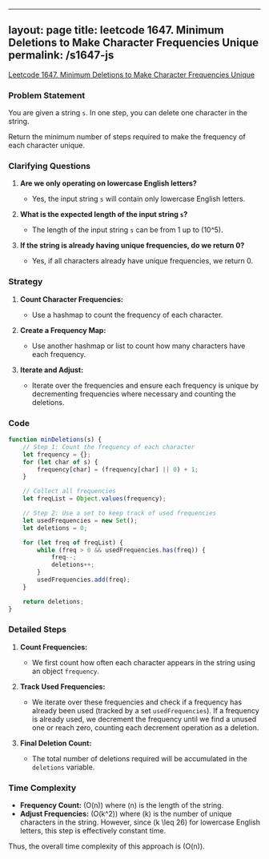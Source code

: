 
---
layout: page
title: leetcode 1647. Minimum Deletions to Make Character Frequencies Unique
permalink: /s1647-js
---
[Leetcode 1647. Minimum Deletions to Make Character Frequencies Unique](https://algoadvance.github.io/algoadvance/l1647)
### Problem Statement

You are given a string `s`. In one step, you can delete one character in the string.

Return the minimum number of steps required to make the frequency of each character unique.

### Clarifying Questions

1. **Are we only operating on lowercase English letters?**
   - Yes, the input string `s` will contain only lowercase English letters.

2. **What is the expected length of the input string `s`?**
   - The length of the input string `s` can be from 1 up to \(10^5\).

3. **If the string is already having unique frequencies, do we return 0?**
   - Yes, if all characters already have unique frequencies, we return 0.

### Strategy

1. **Count Character Frequencies:**
   - Use a hashmap to count the frequency of each character.

2. **Create a Frequency Map:**
   - Use another hashmap or list to count how many characters have each frequency.

3. **Iterate and Adjust:**
   - Iterate over the frequencies and ensure each frequency is unique by decrementing frequencies where necessary and counting the deletions.

### Code

```javascript
function minDeletions(s) {
    // Step 1: Count the frequency of each character
    let frequency = {};
    for (let char of s) {
        frequency[char] = (frequency[char] || 0) + 1;
    }

    // Collect all frequencies
    let freqList = Object.values(frequency);

    // Step 2: Use a set to keep track of used frequencies
    let usedFrequencies = new Set();
    let deletions = 0;

    for (let freq of freqList) {
        while (freq > 0 && usedFrequencies.has(freq)) {
            freq--;
            deletions++;
        }
        usedFrequencies.add(freq);
    }

    return deletions;
}
```

### Detailed Steps

1. **Count Frequencies:**
   - We first count how often each character appears in the string using an object `frequency`.

2. **Track Used Frequencies:**
   - We iterate over these frequencies and check if a frequency has already been used (tracked by a set `usedFrequencies`). If a frequency is already used, we decrement the frequency until we find a unused one or reach zero, counting each decrement operation as a deletion.

3. **Final Deletion Count:**
   - The total number of deletions required will be accumulated in the `deletions` variable.

### Time Complexity

- **Frequency Count:** \(O(n)\) where \(n\) is the length of the string.
- **Adjust Frequencies:** \(O(k^2)\) where \(k\) is the number of unique characters in the string. However, since \(k \leq 26\) for lowercase English letters, this step is effectively constant time.

Thus, the overall time complexity of this approach is \(O(n)\).